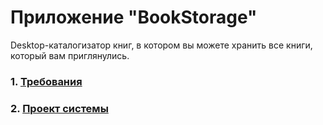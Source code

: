 # Приложение "BookStorage"
Desktop-каталогизатор книг, в котором вы можете хранить все книги, который вам приглянулись.
### 1. [Требования](https://github.com/Vrach01/BookStorage/blob/master/%D0%A2%D1%80%D0%B5%D0%B1%D0%BE%D0%B2%D0%B0%D0%BD%D0%B8%D1%8F.md)
### 2. [Проект системы](https://github.com/Vrach01/BookStorage/tree/master/Docs)
